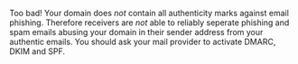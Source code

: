 Too bad! Your domain does *not* contain all authenticity marks against email phishing. Therefore receivers are *not* able to reliably seperate phishing and spam emails abusing your domain in their sender address from your authentic emails. You should ask your mail provider to activate DMARC, DKIM and SPF.

